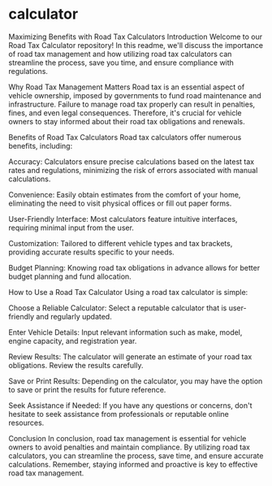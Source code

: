 # calculator
Maximizing Benefits with Road Tax Calculators
Introduction
Welcome to our Road Tax Calculator repository! In this readme, we'll discuss the importance of road tax management and how utilizing road tax calculators can streamline the process, save you time, and ensure compliance with regulations.

Why Road Tax Management Matters
Road tax is an essential aspect of vehicle ownership, imposed by governments to fund road maintenance and infrastructure. Failure to manage road tax properly can result in penalties, fines, and even legal consequences. Therefore, it's crucial for vehicle owners to stay informed about their road tax obligations and renewals.

Benefits of Road Tax Calculators
Road tax calculators offer numerous benefits, including:

Accuracy: Calculators ensure precise calculations based on the latest tax rates and regulations, minimizing the risk of errors associated with manual calculations.

Convenience: Easily obtain estimates from the comfort of your home, eliminating the need to visit physical offices or fill out paper forms.

User-Friendly Interface: Most calculators feature intuitive interfaces, requiring minimal input from the user.

Customization: Tailored to different vehicle types and tax brackets, providing accurate results specific to your needs.

Budget Planning: Knowing road tax obligations in advance allows for better budget planning and fund allocation.

How to Use a Road Tax Calculator
Using a road tax calculator is simple:

Choose a Reliable Calculator: Select a reputable calculator that is user-friendly and regularly updated.

Enter Vehicle Details: Input relevant information such as make, model, engine capacity, and registration year.

Review Results: The calculator will generate an estimate of your road tax obligations. Review the results carefully.

Save or Print Results: Depending on the calculator, you may have the option to save or print the results for future reference.

Seek Assistance if Needed: If you have any questions or concerns, don't hesitate to seek assistance from professionals or reputable online resources.

Conclusion
In conclusion, road tax management is essential for vehicle owners to avoid penalties and maintain compliance. By utilizing road tax calculators, you can streamline the process, save time, and ensure accurate calculations. Remember, staying informed and proactive is key to effective road tax management.

